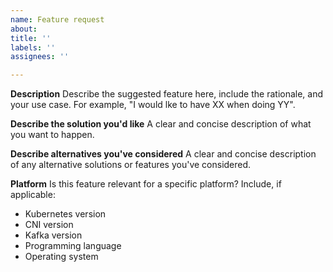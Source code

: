 ```yaml
---
name: Feature request
about: 
title: ''
labels: ''
assignees: ''

---
```


**Description**
Describe the suggested feature here, include the rationale, and your use case. For example, "I would lke to have XX when doing YY".

**Describe the solution you'd like**
A clear and concise description of what you want to happen.

**Describe alternatives you've considered**
A clear and concise description of any alternative solutions or features you've considered.

**Platform**
Is this feature relevant for a specific platform? Include, if applicable:
* Kubernetes version
* CNI version
* Kafka version
* Programming language
* Operating system


